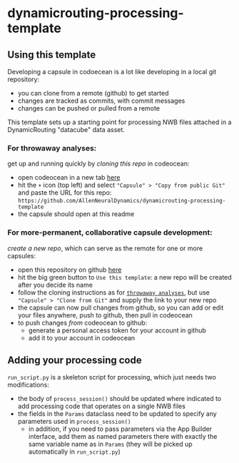 # dynamicrouting-processing-template

## Using this template
Developing a capsule in codoecean is a lot like developing in a local git repository: 
- you can clone from a remote (github) to get started
- changes are tracked as commits, with commit messages
- changes can be pushed or pulled from a remote

This template sets up a starting point for processing NWB files attached in a DynamicRouting "datacube" data asset.

### For throwaway analyses:
get up and running quickly by *cloning this repo* in codeocean:
- open codeocean in a new tab [here](https://codeocean.allenneuraldynamics.org/)
- hit the `+` icon (top left) and select `"Capsule" > "Copy from public Git"` and paste the URL for this repo: `https://github.com/AllenNeuralDynamics/dynamicrouting-processing-template`
- the capsule should open at this readme

### For more-permanent, collaborative capsule development:
*create a new repo*, which can serve as the remote for one or more capsules:
- open this repository on github [here](https://github.com/AllenNeuralDynamics/dynamicrouting-processing-template)
- hit the big green button to `Use this template`: a new repo will be created after you decide its name
- follow the cloning instructions as for [`throwaway analyses`](#for-throwaway-analyses), but use `"Capsule" > "Clone from Git"` and supply the link to your new repo
- the capsule can now pull changes from github, so you can add or edit your files anywhere, push to github, then pull in codeocean
- to push changes *from* codeocean to github:
    - generate a personal access token for your account in github
    - add it to your account in codeocean

## Adding your processing code
`run_script.py` is a skeleton script for processing, which just needs two modifications:
- the body of `process_session()` should be updated where indicated to add processing code that operates on a single NWB files
- the fields in the `Params` dataclass need to be updated to specify any parameters used in `process_session()`
  - in addition, if you need to pass parameters via the App Builder interface, add them as named parameters there with exactly the same variable name as in `Params` (they will be picked up automatically in `run_script.py`)